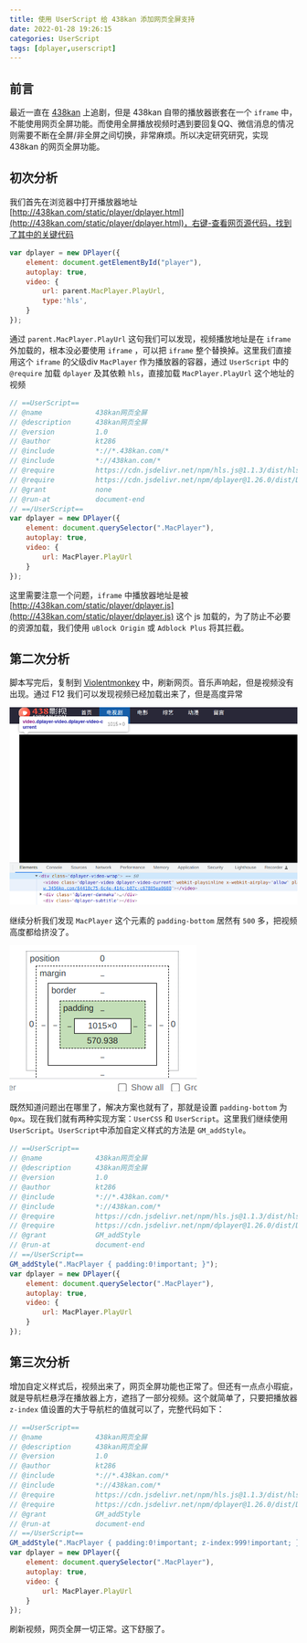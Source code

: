 ```yaml
---
title: 使用 UserScript 给 438kan 添加网页全屏支持
date: 2022-01-28 19:26:15
categories: UserScript
tags: [dplayer,userscript]
---
```


## 前言
最近一直在 [438kan](http://438kan.com) 上追剧，但是 438kan 自带的播放器嵌套在一个 `iframe` 中，不能使用网页全屏功能。而使用全屏播放视频时遇到要回复QQ、微信消息的情况则需要不断在全屏/非全屏之间切换，非常麻烦。所以决定研究研究，实现 438kan 的网页全屏功能。

## 初次分析
我们首先在浏览器中打开播放器地址 [http://438kan.com/static/player/dplayer.html](http://438kan.com/static/player/dplayer.html)，右键-查看网页源代码，找到了其中的关键代码

```javascript
var dplayer = new DPlayer({
	element: document.getElementById("player"),
	autoplay: true,
	video: {
		url: parent.MacPlayer.PlayUrl,
		type:'hls',
	}
});
```
通过 `parent.MacPlayer.PlayUrl` 这句我们可以发现，视频播放地址是在 `iframe` 外加载的，根本没必要使用 `iframe` ，可以把 `iframe` 整个替换掉。这里我们直接用这个 `iframe` 的父级div `MacPlayer` 作为播放器的容器，通过 `UserScript` 中的 `@require` 加载 `dplayer` 及其依赖 `hls`，直接加载 `MacPlayer.PlayUrl` 这个地址的视频

```javascript
// ==UserScript==
// @name             438kan网页全屏
// @description      438kan网页全屏
// @version          1.0
// @author           kt286
// @include          *://*.438kan.com/*
// @include          *://438kan.com/*
// @require          https://cdn.jsdelivr.net/npm/hls.js@1.1.3/dist/hls.min.js
// @require          https://cdn.jsdelivr.net/npm/dplayer@1.26.0/dist/DPlayer.min.js
// @grant            none
// @run-at           document-end
// ==/UserScript==
var dplayer = new DPlayer({
    element: document.querySelector(".MacPlayer"),
    autoplay: true,
    video: {
        url: MacPlayer.PlayUrl
    }
});
```
这里需要注意一个问题，`iframe` 中播放器地址是被 [http://438kan.com/static/player/dplayer.js](http://438kan.com/static/player/dplayer.js) 这个 js 加载的，为了防止不必要的资源加载，我们使用 `uBlock Origin` 或 `Adblock Plus` 将其拦截。

## 第二次分析
脚本写完后，复制到 [Violentmonkey](https://violentmonkey.github.io/) 中，刷新网页。音乐声响起，但是视频没有出现。通过 F12 我们可以发现视频已经加载出来了，但是高度异常

![视频高度异常](/img/posts/438kan-webfullscreen/1.png)

继续分析我们发现 `MacPlayer` 这个元素的 `padding-bottom` 居然有 `500` 多，把视频高度都给挤没了。

![播放器 padding-bottom](/img/posts/438kan-webfullscreen/2.png)

既然知道问题出在哪里了，解决方案也就有了，那就是设置 `padding-bottom` 为 `0px`。现在我们就有两种实现方案：`UserCSS` 和 `UserScript`。这里我们继续使用 `UserScript`。`UserScript`中添加自定义样式的方法是 `GM_addStyle`。

```javascript
// ==UserScript==
// @name             438kan网页全屏
// @description      438kan网页全屏
// @version          1.0
// @author           kt286
// @include          *://*.438kan.com/*
// @include          *://438kan.com/*
// @require          https://cdn.jsdelivr.net/npm/hls.js@1.1.3/dist/hls.min.js
// @require          https://cdn.jsdelivr.net/npm/dplayer@1.26.0/dist/DPlayer.min.js
// @grant            GM_addStyle
// @run-at           document-end
// ==/UserScript==
GM_addStyle(".MacPlayer { padding:0!important; }");
var dplayer = new DPlayer({
    element: document.querySelector(".MacPlayer"),
    autoplay: true,
    video: {
        url: MacPlayer.PlayUrl
    }
});
```

## 第三次分析
增加自定义样式后，视频出来了，网页全屏功能也正常了。但还有一点点小瑕疵，就是导航栏悬浮在播放器上方，遮挡了一部分视频。这个就简单了，只要把播放器 `z-index` 值设置的大于导航栏的值就可以了，完整代码如下：

```javascript
// ==UserScript==
// @name             438kan网页全屏
// @description      438kan网页全屏
// @version          1.0
// @author           kt286
// @include          *://*.438kan.com/*
// @include          *://438kan.com/*
// @require          https://cdn.jsdelivr.net/npm/hls.js@1.1.3/dist/hls.min.js
// @require          https://cdn.jsdelivr.net/npm/dplayer@1.26.0/dist/DPlayer.min.js
// @grant            GM_addStyle
// @run-at           document-end
// ==/UserScript==
GM_addStyle(".MacPlayer { padding:0!important; z-index:999!important; }");
var dplayer = new DPlayer({
    element: document.querySelector(".MacPlayer"),
    autoplay: true,
    video: {
        url: MacPlayer.PlayUrl
    }
});
```

刷新视频，网页全屏一切正常。这下舒服了。